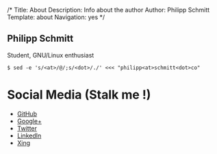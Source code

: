 /*
Title: About
Description: Info about the author
Author: Philipp Schmitt
Template: about
Navigation: yes
*/

## Philipp Schmitt

Student, GNU/Linux enthusiast 

    $ sed -e 's/<at>/@/;s/<dot>/./' <<< "philipp<at>schmitt<dot>co"

# Social Media (Stalk me !)

* [GitHub](https://www.github.com/pschmitt) 
* [Google+](https://plus.google.com/u/0/111748235994603810778/posts) 
* [Twitter](https://twitter.com/pppschmitt) 
* [LinkedIn](http://www.linkedin.com/in/pschmitt) 
* [Xing](https://www.xing.com/profile/Philipp_Schmitt19) 
